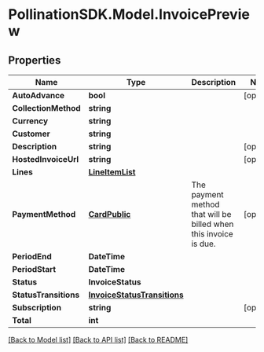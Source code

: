 
# PollinationSDK.Model.InvoicePreview

## Properties

Name | Type | Description | Notes
------------ | ------------- | ------------- | -------------
**AutoAdvance** | **bool** |  | [optional] 
**CollectionMethod** | **string** |  | 
**Currency** | **string** |  | 
**Customer** | **string** |  | 
**Description** | **string** |  | [optional] 
**HostedInvoiceUrl** | **string** |  | [optional] 
**Lines** | [**LineItemList**](LineItemList.md) |  | 
**PaymentMethod** | [**CardPublic**](CardPublic.md) | The payment method that will be billed when this invoice is due. | [optional] 
**PeriodEnd** | **DateTime** |  | 
**PeriodStart** | **DateTime** |  | 
**Status** | **InvoiceStatus** |  | 
**StatusTransitions** | [**InvoiceStatusTransitions**](InvoiceStatusTransitions.md) |  | 
**Subscription** | **string** |  | [optional] 
**Total** | **int** |  | 

[[Back to Model list]](../README.md#documentation-for-models)
[[Back to API list]](../README.md#documentation-for-api-endpoints)
[[Back to README]](../README.md)

